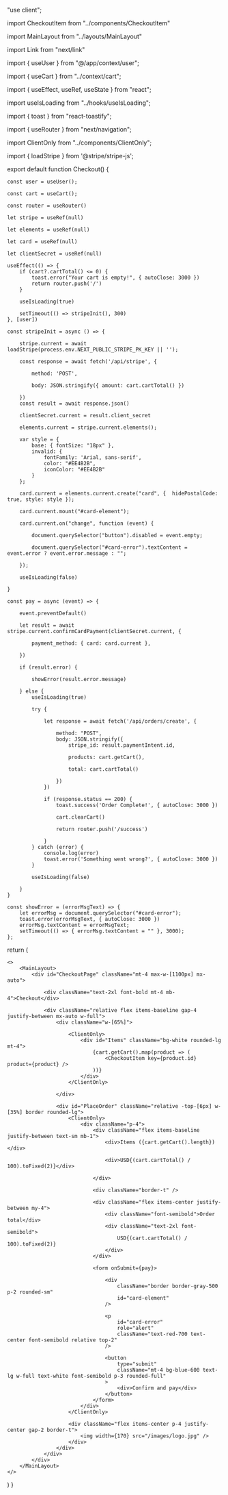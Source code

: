 <!-- directory: C:\cplusplusfiles\ebayclone\app\checkout\page.js -->

"use client";
<!-- make sure that only the client side code is executed -->

import CheckoutItem from "../components/CheckoutItem"
<!-- import the CheckoutItem component, it is used to display the items in the cart -->
import MainLayout from "../layouts/MainLayout"
<!-- import the MainLayout component, it is used to display the main layout of the page -->
import Link from "next/link"
<!-- import the Link component, it is used to create links to other pages -->
import { useUser } from "@/app/context/user";
<!-- import the useUser hook, it is used to get the user information -->
import { useCart } from "../context/cart";
<!-- import the useCart hook, it is used to get the cart information -->
import { useEffect, useRef, useState } from "react";
<!-- import the useEffect, useRef and useState hooks, they are used to handle side effects and state -->
import useIsLoading from "../hooks/useIsLoading";
<!-- import the useIsLoading hook, it is used to handle the loading state of the page, set to true or false -->
import { toast } from "react-toastify";
<!-- import the toast function, it is used to display toast messages -->
import { useRouter } from "next/navigation";
<!-- import the useRouter hook, it is used to get the router information -->
import ClientOnly from "../components/ClientOnly";
<!-- import the ClientOnly component, it is used to render the children only on the client side -->
import { loadStripe } from '@stripe/stripe-js';
<!-- import the loadStripe function, it is used to load the stripe library -->

export default function Checkout() {
<!-- define the Checkout component, it is a default component of the page -->

    const user = useUser();
<!-- get the user information using the useUser hook -->
    const cart = useCart();
<!-- get the cart information using the useCart hook -->
    const router = useRouter()
<!-- get the router information using the useRouter hook -->

    let stripe = useRef(null)
<!-- The useRef hook is a function provided by React that can be used to create mutable ref objects. These objects persist for the full lifetime of the component. That means they only get destroyed when the component is unmounted.

In the line let stripe = useRef(null), a ref object is being created with an initial value of null. This object is being assigned to the variable stripe. When console.log, it contains the api key, which is the public key of the stripe account.

The stripe ref is then used to store a reference to the Stripe.js instance. This is done in the stripeInit function with the line stripe.current = await loadStripe(process.env.NEXT_PUBLIC_STRIPE_PK_KEY || '');.

The .current property is used to access or modify the current value of the ref object. In this case, it's being used to store the Stripe.js instance so it can be used elsewhere in the component.

The main advantage of using useRef in this way is that the value can be changed without triggering a re-render of the component, unlike state variables created with the useState hook. This makes it ideal for values that need to persist across renders but don't affect the component's output. -->

<!-- The useRef hook is a function provided by React that can be used to create mutable ref objects. These objects persist for the full lifetime of the component.

In the line let stripe = useRef(null), a ref object is being created with an initial value of null. This object is being assigned to the variable stripe.

The stripe ref is then used to store a reference to the Stripe.js instance. This is done in the stripeInit function with the line stripe.current = await loadStripe(process.env.NEXT_PUBLIC_STRIPE_PK_KEY || '');.

The .current property is used to access or modify the current value of the ref object. In this case, it's being used to store the Stripe.js instance so it can be used elsewhere in the component.

The main advantage of using useRef in this way is that the value can be changed without triggering a re-render of the component, unlike state variables created with the useState hook. This makes it ideal for values that need to persist across renders but don't affect the component's output. -->

    let elements = useRef(null)
<!-- initialize the elements ref object with an initial value of null -->
    let card = useRef(null)
<!-- The line let elements = useRef(null) is using the useRef hook from React to create a mutable ref object and assign it to the variable elements.

The useRef hook is often used to create references to elements in the DOM, but it can also be used to store mutable values that will persist across re-renders of the component and not cause additional renders when they change.

In this case, elements is used to store a reference to the Stripe Elements instance. Stripe Elements are pre-built rich UI components that help you build your own pixel-perfect checkout flows across desktop and mobile.

Later in the code, you can see this line: elements.current = stripe.current.elements();. This is where the Stripe Elements instance is created and assigned to elements.current.

The .current property is a way to access or modify the current value of the ref object. In this case, it's being used to store the Stripe Elements instance so it can be used elsewhere in the component.-->
    let clientSecret = useRef(null)

<!-- The line let clientSecret = useRef(null) is using the useRef hook from React to create a mutable ref object and assign it to the variable clientSecret.

The useRef hook is often used to create references to elements in the DOM, but it can also be used to store mutable values that will persist across re-renders of the component and not cause additional renders when they change.

In this case, clientSecret is used to store a reference to the client secret returned from the Stripe API. This is done in the stripeInit function with the line clientSecret.current = result.client_secret.

The .current property is a way to access or modify the current value of the ref object. In this case, it's being used to store the client secret so it can be used elsewhere in the component, specifically in the pay function where it's used to confirm the card payment with Stripe. -->


    useEffect(() => {
        if (cart?.cartTotal() <= 0) {
            toast.error("Your cart is empty!", { autoClose: 3000 })
            return router.push('/')
        }

        useIsLoading(true)

        setTimeout(() => stripeInit(), 300)
    }, [user])

<!-- IMPORTANT: OPTIONAL CHAINING, this is used to check if the cart is empty or not. If the cart is empty, it displays a toast error message saying "Your cart is empty!" and redirects the user to the home page ('/'). The point of the ?. is to check if the cart object exists before trying to access the cartTotal method. If the cart object is null or undefined, the expression will short-circuit and return undefined, preventing an error from being thrown.
<!-- This code snippet is a useEffect hook in React. The useEffect hook allows you to perform side effects in function components, such as data fetching, subscriptions, or manually changing the DOM.

The function passed to useEffect will run after the render is committed to the screen. In this case, the function checks if the total cost of the items in the cart is zero or less. If it is, it displays a toast error message saying "Your cart is empty!" and redirects the user to the home page ('/').

The cart?.cartTotal() is using optional chaining (?.), which is a way to access deeply nested object properties without having to check if each property in the chain exists.

If the cart is not empty, it sets the loading state to true by calling useIsLoading(true). This could be used to display a loading spinner or some other indication to the user that something is loading.

Then, it calls the stripeInit function after a delay of 300 milliseconds. This is done using the setTimeout function. The stripeInit function is not shown in this code snippet, but it likely initializes Stripe for handling payments.

The useEffect hook in this code snippet has a dependency array of [user]. This means that the effect will re-run whenever the user object changes. If the user object changes (for example, if the user logs in or out), the effect will check again if the cart is empty and re-initialize Stripe. -->

<!-- toast.error is a function call from the react-toastify library, which is a library for displaying toast notifications in React applications. The error method is used to display an error toast, which will typically be styled with a red background to indicate an error.

The first argument to toast.error is the message to be displayed in the toast. In this case, the message is "Your cart is empty!".

The second argument to toast.error is an options object. In this case, the options object has a single property autoClose, which is set to 3000. This means that the toast will automatically close after 3000 milliseconds, or 3 seconds.

So, this line of code will display a toast notification with the message "Your cart is empty!" and automatically close it after 3 seconds. In short, if you go to /checkout with an empty cart, it will show you the toast error message for 3 seconds while redirecting you to the home page, which is '/' -->


<!-- ASYNC START-->

<!-- The async keyword is used to define an asynchronous function in JavaScript. An asynchronous function is a function that returns a Promise. A Promise is an object that represents the eventual completion or failure of an asynchronous operation, and its resulting value.

In the context of const stripeInit = async () => {...}, async is used to declare that stripeInit is an asynchronous function. This means that stripeInit will return a Promise.

The main benefit of asynchronous functions is that they enable the use of the await keyword inside the function. The await keyword can be used to pause the execution of the function until a Promise is resolved or rejected.

In the stripeInit function, await is used with the loadStripe function and the fetch function. These functions return Promises, and await is used to pause the execution of stripeInit until these Promises are resolved.

Here's a simplified example: -->

<!-- const asyncFunction = async () => {
  const result = await someOtherAsyncFunction();
  console.log(result);
};

asyncFunction(); -->

<!-- ASYNC END -->

    const stripeInit = async () => {
<!-- we initialize the stripeInit asynchronous function with no parameters. The async keyword is used to define an asynchronous function in JavaScript. An asynchronous function is a function that returns a Promise. A Promise is an object that represents the eventual completion (or failure) of an asynchronous operation, and its resulting value. -->
        stripe.current = await loadStripe(process.env.NEXT_PUBLIC_STRIPE_PK_KEY || '');
<!-- The stripe.current property is used to access or modify the current value of the ref object. In this case, it's being used to store the Stripe.js instance so it can be used elsewhere in the component. -->
    
        const response = await fetch('/api/stripe', {
<!-- The fetch() function is used to make a request to the server. It takes two arguments: the URL of the server endpoint and an options object that specifies the details of the request. In this case, the URL is '/api/stripe', which is the server endpoint that returns the client secret for the payment. The options object specifies that the request is a POST request and includes the amount of the payment in the request body. fetch is a function that returns a Promise that resolves with the response from the server. The await keyword is used to pause the execution of the function until this Promise is resolved. -->
            method: 'POST',
<!--  the method is set to 'POST', which is used to send data to the server. -->
            body: JSON.stringify({ amount: cart.cartTotal() })
<!-- The body of the request is set to JSON.stringify({ amount: cart.cartTotal() }), which converts the amount of the payment to a JSON string. -->
        })
        const result = await response.json()
<!-- The response.json() method is used to parse the JSON data returned by the server. It returns a Promise that resolves with the result of parsing the JSON data. The await keyword is used to pause the execution of the function until the Promise is resolved. -->

        clientSecret.current = result.client_secret
<!-- The clientSecret.current property is used to access or modify the current value of the ref object. In this case, it's being used to store the client secret returned from the Stripe API. We get it from the result object returned by the server. -->
        elements.current = stripe.current.elements();
<!-- The elements.current property is used to access or modify the current value of the ref object. In this case, it's being used to store the Stripe Elements instance so it can be used elsewhere in the component. -->
        var style = {
            base: { fontSize: "18px" },
            invalid: {
                fontFamily: 'Arial, sans-serif',
                color: "#EE4B2B",
                iconColor: "#EE4B2B"
            }
        };
<!-- The style object is used to define the appearance of the Stripe Elements input fields. It has two properties: base and invalid. The base property defines the base style of the input fields, such as the font size. The invalid property defines the style of the input fields when they are invalid, such as the font family and color. This means that when the card details entered by the user are invalid, they will be displayed in red. -->
        card.current = elements.current.create("card", {  hidePostalCode: true, style: style });
<!-- The card.current property is used to access or modify the current value of the ref object. In this case, it's being used to store the Stripe Card Element instance so it can be used elsewhere in the component. The elements.current.create() method is used to create a new Stripe Element. The first argument is the type of element to create, which is "card" in this case. The second argument is an options object that specifies additional options for the element. In this case, the hidePostalCode option is set to true, which hides the postal code field on the card element. The style option is set to the style object defined earlier, which defines the appearance of the input fields. -->

<!-- The card.current = elements.current.create("card", { hidePostalCode: true, style: style }); line is creating a new Stripe Card Element and storing it in card.current.

The elements.current.create() method is part of the Stripe.js library and is used to create new instances of Stripe Elements. Stripe Elements are pre-built rich UI components that help you build your own pixel-perfect checkout flows across desktop and mobile.

The first argument to elements.current.create() is the type of element to create. In this case, it's "card", which creates a Card Element that collects all the necessary card details in a single, customizable UI.

The second argument to elements.current.create() is an options object that specifies additional options for the element. In this case, the hidePostalCode option is set to true, which hides the postal code field on the Card Element. The style option is set to the style object defined earlier, which defines the appearance of the input fields.     -->

        card.current.mount("#card-element");
<!-- The card.current.mount("#card-element"); line is mounting the Card Element to the DOM. The mount() method is part of the Stripe.js library and is used to attach the Card Element to a specific location in the DOM. In this case, the Card Element is being attached to the element with the ID "card-element". This is where the user will enter their card details. -->
        card.current.on("change", function (event) {
<!-- we add an event listener to the card element to listen for changes. When the user enters their card details, the change event is triggered. The event object contains information about the card details entered by the user. -->
            document.querySelector("button").disabled = event.empty;
<!-- we disable the button when the card details are empty. If the card details are empty, the event.empty property will be true, and the button will be disabled. If the card details are not empty, the event.empty property will be false, and the button will be enabled. -->
            document.querySelector("#card-error").textContent = event.error ? event.error.message : "";
<!-- we display an error message if there is an error with the card details. If there is an error, the event.error property will contain information about the error, such as the error message. We display the error message in the element with the ID "card-error". If there is no error, we clear the error message by setting the textContent to an empty string. -->
        });

        useIsLoading(false)
<!-- we set the loading state to false by calling useIsLoading(false). -->
    }

    const pay = async (event) => {
<!-- we initialize the pay asynchronous function with the event parameter. The async keyword is used to define an asynchronous function in JavaScript. An asynchronous function is a function that returns a Promise. A Promise is an object that represents the eventual completion (or failure) of an asynchronous operation, and its resulting value. -->
        event.preventDefault()
<!-- The event.preventDefault() method is used to prevent the default behavior of an event. In this case, it's being used to prevent the default form submission behavior when the user clicks the submit button. -->

        let result = await stripe.current.confirmCardPayment(clientSecret.current, {
<!-- The stripe.current.confirmCardPayment(clientSecret.current, {...}) line is a call to the confirmCardPayment method of the Stripe.js library. This method is used to confirm a payment intent with a client secret and payment method details.

Here's what it does:

stripe.current: This is a reference to the Stripe.js instance that was created earlier with stripe.current = await loadStripe(process.env.NEXT_PUBLIC_STRIPE_PK_KEY || '').

confirmCardPayment(clientSecret.current, {...}): This is a call to the confirmCardPayment method. This method takes two arguments: the client secret of the payment intent and an options object that specifies the details of the payment.

clientSecret.current: This is the client secret of the payment intent. The client secret is a unique key that's used to confirm the payment intent. It was obtained earlier from the server with clientSecret.current = result.client_secret.

{...}: This is an options object that specifies the details of the payment. In this case, it specifies that the payment method is the Card Element that was created earlier with card.current = elements.current.create("card", { hidePostalCode: true, style: style }).

The confirmCardPayment method returns a Promise that resolves with the result of the payment confirmation. The await keyword is used to pause the execution of the function until this Promise is resolved. -->
            payment_method: { card: card.current },
<!-- we take the payment method from the card element. The payment method is specified in the options object of the confirmCardPayment method. In this case, the payment method is the Card Element that was created earlier with card.current = elements.current.create("card", { hidePostalCode: true, style: style }). -->
        })
    
        if (result.error) {
<!-- we check if there is an error in the result object. If there is an error, we display the error message using the showError function. -->
            showError(result.error.message)
<!-- we display the error message using the showError function. -->
        } else {
            useIsLoading(true)
<!-- we set the loading state to true by calling useIsLoading(true). -->

            try {
<!-- we use a try-catch block to handle any errors that may occur during the payment process. The try block contains the code that may throw an error, and the catch block contains the code to handle the error. -->
                let response = await fetch('/api/orders/create', {
<!-- we create the response variable and use the fetch function to make a request to the server. The fetch function takes two arguments: the URL of the server endpoint and an options object that specifies the details of the request. In this case, the URL is '/api/orders/create', which is the server endpoint that creates a new order. The options object specifies that the request is a POST request and includes the payment intent ID, the products in the cart, and the total amount of the order in the request body. -->
                    method: "POST",
                    body: JSON.stringify({
                        stripe_id: result.paymentIntent.id,
<!-- the stripe id is set to the payment intent ID returned by the Stripe API. -->
                        products: cart.getCart(),
<!-- the products are set to the products in the cart. -->
                        total: cart.cartTotal()
<!-- the total amount of the order is set to the total amount of the cart. -->
                    })
                })
                
                if (response.status == 200) {
                    toast.success('Order Complete!', { autoClose: 3000 })
<!-- if the status of the response is 200, we display a success toast message saying "Order Complete!". -->
                    cart.clearCart()
<!-- we clear the cart by calling the clearCart method of the cart object. -->
                    return router.push('/success')
<!-- we redirect the user to the success page ('/success'). -->
                }
            } catch (error) {
                console.log(error)
                toast.error('Something went wrong?', { autoClose: 3000 })
            }

            useIsLoading(false)
<!-- we set the loading state to false by calling useIsLoading(false). -->
        }
    }

    const showError = (errorMsgText) => {
        let errorMsg = document.querySelector("#card-error");
        toast.error(errorMsgText, { autoClose: 3000 })
        errorMsg.textContent = errorMsgText;
        setTimeout(() => { errorMsg.textContent = "" }, 3000);
    };

<!-- The showError function is a custom function that displays an error message to the user. It takes one argument, errorMsgText, which is the text of the error message to display.

Here's what it does:

let errorMsg = document.querySelector("#card-error");: This line selects the DOM element with the ID "card-error". This is where the error message will be displayed.

toast.error(errorMsgText, { autoClose: 3000 }): This line uses the toast.error function from the react-toastify library to display a toast notification with the error message. The toast notification will automatically close after 3000 milliseconds, or 3 seconds.

errorMsg.textContent = errorMsgText;: This line sets the text content of the "card-error" element to the error message. This displays the error message in the "card-error" element.

setTimeout(() => { errorMsg.textContent = "" }, 3000);: This line uses the setTimeout function to clear the error message after 3000 milliseconds, or 3 seconds. The setTimeout function takes two arguments: a function to execute after a delay, and the delay in milliseconds. In this case, the function clears the error message, and the delay is 3000 milliseconds.

So, the showError function displays the error message in a toast notification and the "card-error" element, and then clears the error message after 3 seconds. -->

<!-- In JavaScript, functions can be defined in several ways, including function declarations and function expressions.

A function declaration is of the form function functionName() {...}.

A function expression can be of the form const functionName = function() {...} or const functionName = () => {...} (the latter is an arrow function expression).

The const keyword is used in function expressions to declare a variable that is assigned the function. This has a few implications:

The function is defined when the line of code is reached, not when the script is loaded. This is known as "function expression hoisting". In contrast, function declarations are hoisted to the top of their scope and can be used before they are defined.

The function name is actually the variable name, and it cannot be changed. This can prevent bugs caused by accidentally reassigning the function.

The function can be passed around as a value, just like any other value. This is useful for higher-order functions, which are functions that take other functions as arguments or return functions.

In your code, const stripeInit = async () => {...} and const pay = async (event) => {...} are function expressions. They are defined as const because they are not meant to be reassigned, and they are defined where they are needed in the code. They are also asynchronous functions, which means they return a Promise and can use the await keyword to pause their execution until a Promise is resolved. const showError = (errorMsgText) is not an asynchronous function, so it does not return a Promise or use the await keyword. -->

<!-- return the Checkout component, it is a default component of the page -->
  return (

    <>
        <MainLayout>
            <div id="CheckoutPage" className="mt-4 max-w-[1100px] mx-auto">

                <div className="text-2xl font-bold mt-4 mb-4">Checkout</div>
    
                <div className="relative flex items-baseline gap-4 justify-between mx-auto w-full">
                    <div className="w-[65%]">

                        <ClientOnly>
                            <div id="Items" className="bg-white rounded-lg mt-4">
                                {cart.getCart().map(product => (
                                    <CheckoutItem key={product.id} product={product} />
                                ))}
                            </div>
                        </ClientOnly>
<!-- <ClientOnly> is a wrapper component that ensures its children are only rendered on the client side, not during server-side rendering. This can be useful when the child components rely on window or other browser-specific APIs, which are not available during server-side rendering.

Inside the <ClientOnly> component, there's a div with the id "Items" and several CSS classes for styling. This div will contain the list of items in the shopping cart.

{cart.getCart().map(product => (...))} is a JavaScript expression inside JSX. It's using the map function to create an array of <CheckoutItem> components, one for each product in the cart.

cart.getCart() is a function that returns an array of products in the cart. For each product in this array, map calls the provided function, which returns a <CheckoutItem> component.

<CheckoutItem key={product.id} product={product} /> is a React component that represents a single item in the checkout. It receives two props: key and product. The key prop is a special prop in React that helps it identify which items have changed, are added, or are removed, and it should be a unique value among its siblings. The product prop is the product object for the item, which can be used to display the product details. -->
                    </div>
                    
                    <div id="PlaceOrder" className="relative -top-[6px] w-[35%] border rounded-lg">
                        <ClientOnly>
                            <div className="p-4">
                                <div className="flex items-baseline justify-between text-sm mb-1">
                                    <div>Items ({cart.getCart().length})</div>
<!-- get number of cart items -->
                                    <div>USD{(cart.cartTotal() / 100).toFixed(2)}</div>
<!-- get the total cost of the cart items divided by 100 rounded to 2 decimal places -->
                                </div>

                                <div className="border-t" />

                                <div className="flex items-center justify-between my-4">
                                    <div className="font-semibold">Order total</div>
                                    <div className="text-2xl font-semibold">
                                        USD{(cart.cartTotal() / 100).toFixed(2)}
                                    </div>
                                </div>

                                <form onSubmit={pay}>
<!-- onSubmit works as a submit button, it is used to submit the form data to the server. {pay} is the function that is called when the form is submitted. and is defined with const pay = async (event) => {...} -->
                                    <div 
                                        className="border border-gray-500 p-2 rounded-sm" 
                                        id="card-element" 
                                    />

                                    <p 
                                        id="card-error" 
                                        role="alert" 
                                        className="text-red-700 text-center font-semibold relative top-2" 
                                    />

                                    <button 
                                        type="submit"
                                        className="mt-4 bg-blue-600 text-lg w-full text-white font-semibold p-3 rounded-full"
                                    >
                                        <div>Confirm and pay</div>
                                    </button>
                                </form>
                            </div>
                        </ClientOnly>

                        <div className="flex items-center p-4 justify-center gap-2 border-t">
                            <img width={170} src="/images/logo.jpg" />
                        </div>
                    </div>
                </div>
            </div>
        </MainLayout>
    </>
  )
}
